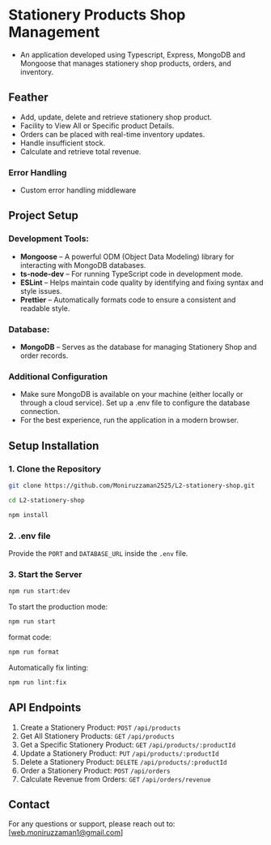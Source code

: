 # Stationery Products Shop Management

- An application developed using Typescript, Express, MongoDB and Mongoose that manages stationery shop products, orders, and inventory.

## Feather

- Add, update, delete and retrieve stationery shop product.
- Facility to View All or Specific product Details.
- Orders can be placed with real-time inventory updates.
- Handle insufficient stock.
- Calculate and retrieve total revenue.

### Error Handling

- Custom error handling middleware

## Project Setup

### Development Tools:

- **Mongoose** – A powerful ODM (Object Data Modeling) library for interacting with MongoDB databases.
- **ts-node-dev** – For running TypeScript code in development mode.
- **ESLint** – Helps maintain code quality by identifying and fixing syntax and style issues.
- **Prettier** – Automatically formats code to ensure a consistent and readable style.

### Database:

- **MongoDB** – Serves as the database for managing Stationery Shop and order records.

### Additional Configuration

- Make sure MongoDB is available on your machine (either locally or through a cloud service). Set up a .env file to configure the database connection.
- For the best experience, run the application in a modern browser.

## Setup Installation

### 1. Clone the Repository

```bash
git clone https://github.com/Moniruzzaman2525/L2-stationery-shop.git

cd L2-stationery-shop

npm install
```
### 2. .env file

Provide the `PORT` and `DATABASE_URL` inside the `.env` file.

### 3. Start the Server

```bash
npm run start:dev
```
To start the production mode:

```bash
npm run start
```

format code:

```bash
npm run format
```

Automatically fix linting:

```bash
npm run lint:fix
```

## API Endpoints

1. Create a Stationery Product: `POST` `/api/products`
2. Get All Stationery Products: `GET` `/api/products`
3. Get a Specific Stationery Product: `GET` `/api/products/:productId`
4. Update a Stationery Product: `PUT` `/api/products/:productId`
5. Delete a Stationery Product: `DELETE` `/api/products/:productId`
6. Order a Stationery Product: `POST` `/api/orders`
7. Calculate Revenue from Orders: `GET` `/api/orders/revenue`

## Contact

For any questions or support, please reach out to: [web.moniruzzaman1@gmail.com]
